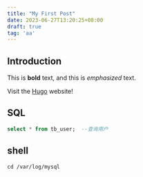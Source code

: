 ```yaml
---
title: "My First Post"
date: 2023-06-27T13:20:25+08:00
draft: true
tag: 'aa'
---
```


## Introduction

This is **bold** text, and this is *emphasized* text.

Visit the [Hugo](https://gohugo.io) website!

## SQL
```sql
select * from tb_user;  --查询用户
```

## shell
```shell
cd /var/log/mysql
```
